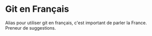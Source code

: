 # Git en Français

Alias pour utiliser git en français, c'est important de parler la France.
Preneur de suggestions.
